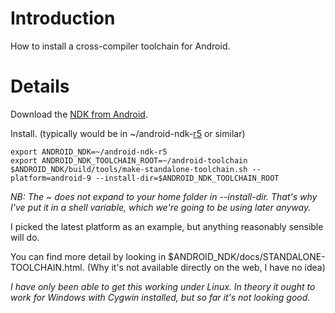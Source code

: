 # Introduction #

How to install a cross-compiler toolchain for Android.


# Details #

Download the [NDK from Android](http://developer.android.com/sdk/ndk/index.html).

Install. (typically would be in ~/android-ndk-[r5](https://code.google.com/p/python-for-android/source/detail?r=5) or similar)


```
export ANDROID_NDK=~/android-ndk-r5
export ANDROID_NDK_TOOLCHAIN_ROOT=~/android-toolchain
$ANDROID_NDK/build/tools/make-standalone-toolchain.sh --platform=android-9 --install-dir=$ANDROID_NDK_TOOLCHAIN_ROOT
```

_NB: The ~ does not expand to your home folder in --install-dir. That's why I've put it in a shell variable, which we're going to be using later anyway._

I picked the latest platform as an example, but anything reasonably sensible will do.

You can find more detail by looking in $ANDROID\_NDK/docs/STANDALONE-TOOLCHAIN.html. (Why it's not available directly on the web, I have no idea)

_I have only been able to get this working under Linux. In theory it ought to work for Windows with Cygwin installed, but so far it's not looking good._